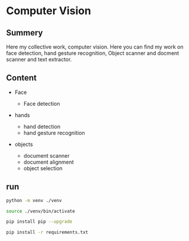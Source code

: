 # Computer Vision

## Summery
Here my collective work, computer vision. Here you can find my work on face detection, hand gesture recognition, Object scanner and docment scanner and text extractor.

## Content 

* Face 
  * Face detection

* hands 
  * hand detection 
  * hand gesture recognition 

* objects 
  * document scanner 
  * document alignment
  * object selection    


## run 
``` sh
python -m venv ./venv

source ./venv/bin/activate

pip install pip --upgrade

pip install -r requirements.txt
```
